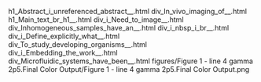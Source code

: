 h1_Abstract_i_unreferenced_abstract__.html
div_In_vivo_imaging_of__.html
h1_Main_text_br_h1__.html
div_i_Need_to_image__.html
div_Inhomogeneous_samples_have_an__.html
div_i_nbsp_i_br__.html
div_i_Define_explicitly_what__.html
div_To_study_developing_organisms__.html
div_i_Embedding_the_work__.html
div_Microfluidic_systems_have_been__.html
figures/Figure 1 - line 4 gamma 2p5.Final Color Output/Figure 1 - line 4 gamma 2p5.Final Color Output.png